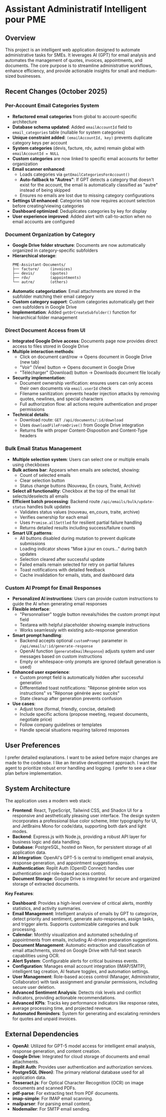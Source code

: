 # Assistant Administratif Intelligent pour PME

## Overview
This project is an intelligent web application designed to automate administrative tasks for SMEs. It leverages AI (GPT) for email analysis and automates the management of quotes, invoices, appointments, and documents. The core purpose is to streamline administrative workflows, enhance efficiency, and provide actionable insights for small and medium-sized businesses.

## Recent Changes (October 2025)
### Per-Account Email Categories System
- **Refactored email categories** from global to account-specific architecture
- **Database schema updated**: Added `emailAccountId` field to `email_categories` table (nullable for system categories)
- **Unique constraint added**: `(emailAccountId, key)` prevents duplicate category keys per account
- **System categories** (devis, facture, rdv, autre) remain global with `emailAccountId = NULL`
- **Custom categories** are now linked to specific email accounts for better organization
- **Email scanner enhanced**: 
  - Loads categories via `getEmailCategoriesForAccount()`
  - **Auto-fallback to "Autres"**: If GPT detects a category that doesn't exist for the account, the email is automatically classified as "autre" instead of being skipped
  - Ensures no emails are lost due to missing category configurations
- **Settings UI enhanced**: Categories tab now requires account selection before creating/viewing categories
- **Dashboard optimized**: Deduplicates categories by key for display
- **User experience improved**: Added alert with call-to-action when no email accounts are configured

### Document Organization by Category
- **Google Drive folder structure**: Documents are now automatically organized in category-specific subfolders
- **Hierarchical storage**: 
  ```
  PME-Assistant-Documents/
  ├── facture/     (invoices)
  ├── devis/       (quotes)
  ├── rdv/         (appointments)
  └── autre/       (others)
  ```
- **Automatic categorization**: Email attachments are stored in the subfolder matching their email category
- **Custom category support**: Custom categories automatically get their own subfolders in Google Drive
- **Implementation**: Added `getOrCreateSubfolder()` function for hierarchical folder management

### Direct Document Access from UI
- **Integrated Google Drive access**: Documents page now provides direct access to files stored in Google Drive
- **Multiple interaction methods**:
  - Click on document card/row → Opens document in Google Drive (new tab)
  - "Voir" (View) button → Opens document in Google Drive
  - "Télécharger" (Download) button → Downloads document file locally
- **Security implementation**:
  - Document ownership verification: ensures users can only access their own documents via `email.userId` check
  - Filename sanitization: prevents header injection attacks by removing quotes, newlines, and special characters
  - Full authorization flow: all actions require authentication and proper permissions
- **Technical details**:
  - Download route: `GET /api/documents/:id/download`
  - Uses `downloadFileFromDrive()` from Google Drive integration
  - Returns file with proper Content-Disposition and Content-Type headers

### Bulk Email Status Management
- **Multiple selection system**: Users can select one or multiple emails using checkboxes
- **Bulk actions bar**: Appears when emails are selected, showing:
  - Count of selected emails
  - Clear selection button
  - Status change buttons (Nouveau, En cours, Traité, Archivé)
- **Select all functionality**: Checkbox at the top of the email list selects/deselects all emails
- **Efficient batch processing**: Backend route `/api/emails/bulk/update-status` handles bulk updates
  - Validates status values (nouveau, en_cours, traite, archive)
  - Verifies ownership for each email
  - Uses `Promise.allSettled` for resilient partial failure handling
  - Returns detailed results including success/failure counts
- **Smart UX patterns**:
  - All buttons disabled during mutation to prevent duplicate submissions
  - Loading indicator shows "Mise à jour en cours..." during batch updates
  - Selection cleared after successful update
  - Failed emails remain selected for retry on partial failures
  - Toast notifications with detailed feedback
  - Cache invalidation for emails, stats, and dashboard data

### Custom AI Prompt for Email Responses
- **Personalized AI instructions**: Users can provide custom instructions to guide the AI when generating email responses
- **Flexible interface**:
  - "Personnaliser" toggle button reveals/hides the custom prompt input field
  - Textarea with helpful placeholder showing example instructions
  - Works seamlessly with existing auto-response generation
- **Smart prompt handling**:
  - Backend accepts optional `customPrompt` parameter in `/api/emails/:id/generate-response`
  - OpenAI function (`generateEmailResponse`) adjusts system and user messages based on custom instructions
  - Empty or whitespace-only prompts are ignored (default generation is used)
- **Enhanced user experience**:
  - Custom prompt field is automatically hidden after successful generation
  - Differentiated toast notifications: "Réponse générée selon vos instructions" vs "Réponse générée avec succès"
  - State cleanup after generation prevents confusion
- **Use cases**:
  - Adjust tone (formal, friendly, concise, detailed)
  - Include specific actions (propose meeting, request documents, negotiate price)
  - Follow company guidelines or templates
  - Handle special situations requiring tailored responses

## User Preferences
I prefer detailed explanations.
I want to be asked before major changes are made to the codebase.
I like an iterative development approach.
I want the agent to prioritize robust error handling and logging.
I prefer to see a clear plan before implementation.

## System Architecture
The application uses a modern web stack:
- **Frontend**: React, TypeScript, Tailwind CSS, and Shadcn UI for a responsive and aesthetically pleasing user interface. The design system incorporates a professional blue color scheme, Inter typography for UI, and JetBrains Mono for code/data, supporting both dark and light modes.
- **Backend**: Express.js with Node.js, providing a robust API layer for business logic and data handling.
- **Database**: PostgreSQL, hosted on Neon, for persistent storage of all application data.
- **AI Integration**: OpenAI's GPT-5 is central to intelligent email analysis, response generation, and appointment suggestions.
- **Authentication**: Replit Auth (OpenID Connect) handles user authentication and role-based access control.
- **Document Storage**: Google Drive is integrated for secure and organized storage of extracted documents.

**Key Features**:
- **Dashboard**: Provides a high-level overview of critical alerts, monthly statistics, and activity summaries.
- **Email Management**: Intelligent analysis of emails by GPT to categorize, detect priority and sentiment, generate auto-responses, assign tasks, and trigger alerts. Supports customizable categories and bulk processing.
- **Calendar**: Monthly visualization and automated scheduling of appointments from emails, including AI-driven preparation suggestions.
- **Document Management**: Automatic extraction and classification of email attachments, stored on Google Drive with full-text search capabilities using OCR.
- **Alert System**: Configurable alerts for critical business events.
- **Configuration**: Manages email account integration (IMAP/SMTP), intelligent tag creation, AI feature toggles, and automation settings.
- **User Management**: Role-based access control (Manager, Administrator, Collaborator) with task assignment and granular permissions, including secure user deletion.
- **Advanced Sentiment Analysis**: Detects risk levels and conflict indicators, providing actionable recommendations.
- **Advanced KPIs**: Tracks key performance indicators like response rates, average processing time, and projected revenue.
- **Automated Reminders**: System for generating and escalating reminders for quotes and unpaid invoices.

## External Dependencies
- **OpenAI**: Utilized for GPT-5 model access for intelligent email analysis, response generation, and content creation.
- **Google Drive**: Integrated for cloud storage of documents and email attachments.
- **Replit Auth**: Provides user authentication and authorization services.
- **PostgreSQL (Neon)**: The primary relational database used for all application data.
- **Tesseract.js**: For Optical Character Recognition (OCR) on image documents and scanned PDFs.
- **pdf-parse**: For extracting text from PDF documents.
- **imap-simple**: For IMAP email scanning.
- **mailparser**: For parsing email content.
- **Nodemailer**: For SMTP email sending.